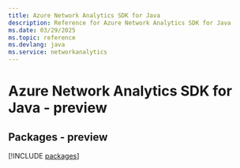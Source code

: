 ```yaml
---
title: Azure Network Analytics SDK for Java
description: Reference for Azure Network Analytics SDK for Java
ms.date: 03/29/2025
ms.topic: reference
ms.devlang: java
ms.service: networkanalytics
---
```

# Azure Network Analytics SDK for Java - preview
## Packages - preview
[!INCLUDE [packages](network-analytics-index.md)]